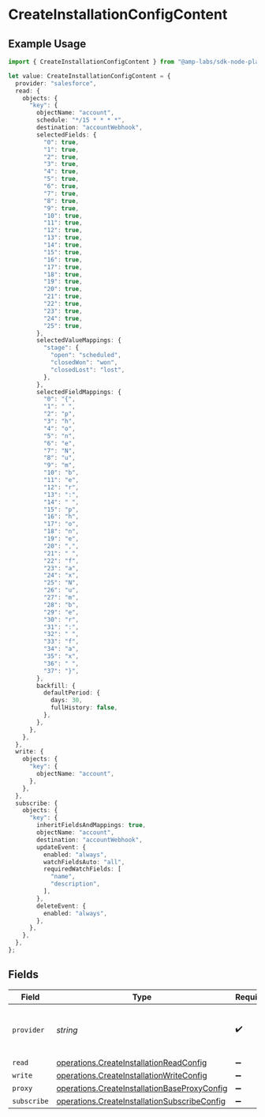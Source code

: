 # CreateInstallationConfigContent

## Example Usage

```typescript
import { CreateInstallationConfigContent } from "@amp-labs/sdk-node-platform/models/operations";

let value: CreateInstallationConfigContent = {
  provider: "salesforce",
  read: {
    objects: {
      "key": {
        objectName: "account",
        schedule: "*/15 * * * *",
        destination: "accountWebhook",
        selectedFields: {
          "0": true,
          "1": true,
          "2": true,
          "3": true,
          "4": true,
          "5": true,
          "6": true,
          "7": true,
          "8": true,
          "9": true,
          "10": true,
          "11": true,
          "12": true,
          "13": true,
          "14": true,
          "15": true,
          "16": true,
          "17": true,
          "18": true,
          "19": true,
          "20": true,
          "21": true,
          "22": true,
          "23": true,
          "24": true,
          "25": true,
        },
        selectedValueMappings: {
          "stage": {
            "open": "scheduled",
            "closedWon": "won",
            "closedLost": "lost",
          },
        },
        selectedFieldMappings: {
          "0": "{",
          "1": " ",
          "2": "p",
          "3": "h",
          "4": "o",
          "5": "n",
          "6": "e",
          "7": "N",
          "8": "u",
          "9": "m",
          "10": "b",
          "11": "e",
          "12": "r",
          "13": ":",
          "14": " ",
          "15": "p",
          "16": "h",
          "17": "o",
          "18": "n",
          "19": "e",
          "20": ",",
          "21": " ",
          "22": "f",
          "23": "a",
          "24": "x",
          "25": "N",
          "26": "u",
          "27": "m",
          "28": "b",
          "29": "e",
          "30": "r",
          "31": ":",
          "32": " ",
          "33": "f",
          "34": "a",
          "35": "x",
          "36": " ",
          "37": "}",
        },
        backfill: {
          defaultPeriod: {
            days: 30,
            fullHistory: false,
          },
        },
      },
    },
  },
  write: {
    objects: {
      "key": {
        objectName: "account",
      },
    },
  },
  subscribe: {
    objects: {
      "key": {
        inheritFieldsAndMappings: true,
        objectName: "account",
        destination: "accountWebhook",
        updateEvent: {
          enabled: "always",
          watchFieldsAuto: "all",
          requiredWatchFields: [
            "name",
            "description",
          ],
        },
        deleteEvent: {
          enabled: "always",
        },
      },
    },
  },
};
```

## Fields

| Field                                                                                                        | Type                                                                                                         | Required                                                                                                     | Description                                                                                                  | Example                                                                                                      |
| ------------------------------------------------------------------------------------------------------------ | ------------------------------------------------------------------------------------------------------------ | ------------------------------------------------------------------------------------------------------------ | ------------------------------------------------------------------------------------------------------------ | ------------------------------------------------------------------------------------------------------------ |
| `provider`                                                                                                   | *string*                                                                                                     | :heavy_check_mark:                                                                                           | The SaaS API that we are integrating with.                                                                   | salesforce                                                                                                   |
| `read`                                                                                                       | [operations.CreateInstallationReadConfig](../../models/operations/createinstallationreadconfig.md)           | :heavy_minus_sign:                                                                                           | N/A                                                                                                          |                                                                                                              |
| `write`                                                                                                      | [operations.CreateInstallationWriteConfig](../../models/operations/createinstallationwriteconfig.md)         | :heavy_minus_sign:                                                                                           | N/A                                                                                                          |                                                                                                              |
| `proxy`                                                                                                      | [operations.CreateInstallationBaseProxyConfig](../../models/operations/createinstallationbaseproxyconfig.md) | :heavy_minus_sign:                                                                                           | N/A                                                                                                          |                                                                                                              |
| `subscribe`                                                                                                  | [operations.CreateInstallationSubscribeConfig](../../models/operations/createinstallationsubscribeconfig.md) | :heavy_minus_sign:                                                                                           | N/A                                                                                                          |                                                                                                              |